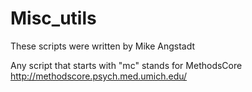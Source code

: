 # Misc_utils
These scripts were written by Mike Angstadt 

Any script that starts with "mc" stands for MethodsCore http://methodscore.psych.med.umich.edu/
